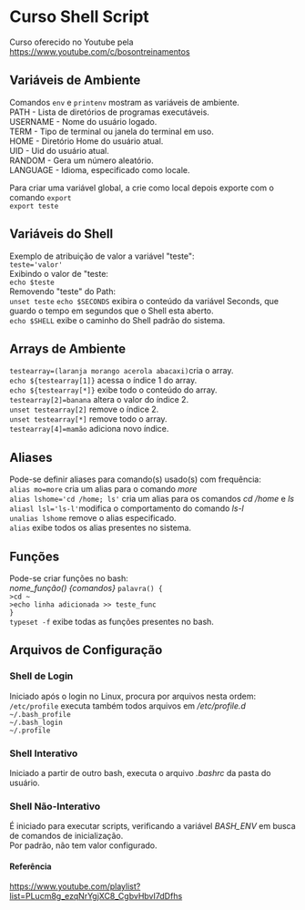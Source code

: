 # Curso Shell Script
Curso oferecido no Youtube pela https://www.youtube.com/c/bosontreinamentos

## Variáveis de Ambiente

Comandos `env` e `printenv` mostram as variáveis de ambiente.  
PATH - Lista de diretórios de programas executáveis.  
USERNAME - Nome do usuário logado.  
TERM - Tipo de terminal ou janela do terminal em uso.  
HOME - Diretório Home do usuário atual.  
UID - Uid do usuário atual.  
RANDOM - Gera um número aleatório.  
LANGUAGE - Idioma, especificado como locale.

Para criar uma variável global, a crie como local depois exporte com o comando `export`  
`export teste`

## Variáveis do Shell
Exemplo de atribuição de valor a variável "teste":  
`teste='valor'`  
Exibindo o valor de "teste:  
`echo $teste`  
Removendo "teste" do Path:  
`unset teste`
`echo $SECONDS` exibira o conteúdo da variável Seconds, que guardo o tempo em segundos que o Shell esta aberto.  
`echo $SHELL` exibe o caminho do Shell padrão do sistema.

## Arrays de Ambiente
`testearray=(laranja morango acerola abacaxi)`cria o array.  
`echo ${testearray[1]}` acessa o índice 1 do array.  
`echo ${testearray[*]}` exibe todo o conteúdo do array.  
`testearray[2]=banana` altera o valor do índice 2.  
`unset testearray[2]` remove o índice 2.  
`unset testearray[*]` remove todo o array.  
`testearray[4]=mamão` adiciona novo índice.  

## Aliases
Pode-se definir aliases para comando(s) usado(s) com frequência:  
`alias mo=more` cria um alias para o comando *more*  
`alias lshome='cd /home; ls'` cria um alias para os comandos *cd /home* e *ls*  
`aliasl lsl='ls-l'`modifica o comportamento do comando *ls-l*  
`unalias lshome` remove o alias especificado.  
`alias` exibe todos os alias presentes no sistema.  

## Funções
Pode-se criar funções no bash:  
*nome_função() {comandos}*
`palavra() {`  
`>cd ~`  
`>echo linha adicionada >> teste_func`  
`}`  
`typeset -f` exibe todas as funções presentes no bash.  

## Arquivos de Configuração
### Shell de Login
Iniciado após o login no Linux, procura por arquivos nesta ordem:
`/etc/profile` executa também todos arquivos em */etc/profile.d*  
`~/.bash_profile`  
`~/.bash_login`  
`~/.profile`  

### Shell Interativo
Iniciado a partir de outro bash, executa o arquivo *.bashrc* da pasta do usuário.

### Shell Não-Interativo
É iniciado para executar scripts, verificando a variável *BASH_ENV* em busca de comandos de inicialização.  
Por padrão, não tem valor configurado.

#### Referência
https://www.youtube.com/playlist?list=PLucm8g_ezqNrYgjXC8_CgbvHbvI7dDfhs